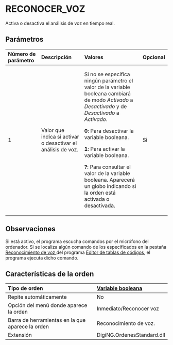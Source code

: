 # RECONOCER\_VOZ

Activa o desactiva el análisis de voz en tiempo real.

## Parámetros

<table>
  <thead>
    <tr>
      <th style="text-align:left">N&#xFA;mero de par&#xE1;metro</th>
      <th style="text-align:left">Descripci&#xF3;n</th>
      <th style="text-align:left">Valores</th>
      <th style="text-align:left">Opcional</th>
    </tr>
  </thead>
  <tbody>
    <tr>
      <td style="text-align:left">1</td>
      <td style="text-align:left">Valor que indica si activar o desactivar el an&#xE1;lisis de voz.</td>
      <td
      style="text-align:left">
        <p>Si no se especifica ning&#xFA;n par&#xE1;metro el valor de la variable
          booleana cambiar&#xE1; de modo <em>Activado</em> a <em>Desactivado</em> y de <em>Desactivado</em> a <em>Activado</em>.</p>
        <p><b>0</b>: Para desactivar la variable booleana.</p>
        <p><b>1</b>: Para activar la variable booleana.</p>
        <p><b>?</b>: Para consultar el valor de la variable booleana. Aparecer&#xE1;
          un globo indicando si la orden est&#xE1; activada o desactivada.</p>
        </td>
        <td style="text-align:left">Si</td>
    </tr>
  </tbody>
</table>

## Observaciones

Si está activo, el programa escucha comandos por el micrófono del ordenador. Si se localiza algún comando de los especificados en la pestaña [Reconocimiento de voz ](../../../../editor-de-tablas-de-codigos/pestanas/reconocimiento-de-voz.md)del programa [Editor de tablas de códigos](../../../../editor-de-tablas-de-codigos/), el programa ejecuta dicho comando.

## Características de la orden

| Tipo de orden | [Variable booleana]() |
| :--- | :--- |
| Repite automáticamente | No |
| Opción del menú donde aparece la orden | Inmediato/Reconocer voz |
| Barra de herramientas en la que aparece la orden | Reconocimiento de voz. |
| Extensión | DigiNG.OrdenesStandard.dll |

